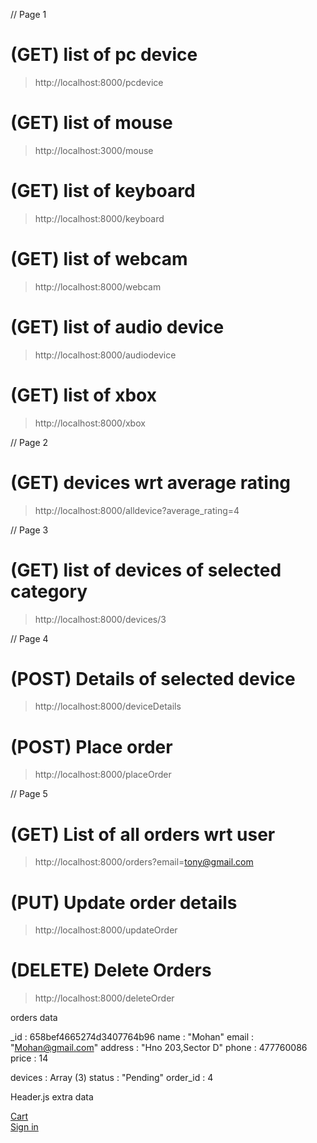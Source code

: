 // Page 1
# (GET) list of pc device
> http://localhost:8000/pcdevice
# (GET) list of mouse
> http://localhost:3000/mouse
# (GET) list of keyboard
> http://localhost:8000/keyboard
# (GET) list of webcam
> http://localhost:8000/webcam
# (GET) list of audio device
> http://localhost:8000/audiodevice
# (GET) list of xbox
> http://localhost:8000/xbox

<!-- (All device -> http://localhost:8000/alldevice) -->

// Page 2
# (GET) devices wrt average rating
> http://localhost:8000/alldevice?average_rating=4

// Page 3
# (GET) list of devices of selected category
> http://localhost:8000/devices/3

// Page 4
# (POST) Details of selected device
> http://localhost:8000/deviceDetails
# (POST) Place order
> http://localhost:8000/placeOrder

// Page 5
# (GET) List of all orders wrt user
> http://localhost:8000/orders?email=tony@gmail.com
# (PUT) Update order details
> http://localhost:8000/updateOrder
# (DELETE) Delete Orders
> http://localhost:8000/deleteOrder

orders data 


_id : 658bef4665274d3407764b96
name : "Mohan"
email : "Mohan@gmail.com"
address : "Hno 203,Sector D"
phone : 477760086
price : 14

devices : Array (3)
status : "Pending"
order_id : 4

Header.js extra data 

<div id="cart-wd" className="navItemsRight radius box-shadow"><a className="navAnchor" href="/">Cart <i className="glyphicon glyphicon-shopping-cart"></i></a></div>
                <div id="off" className="navItemsRight radius box-shadow"><a className="navAnchor" href="/">Sign in <i className="glyphicon glyphicon-log-in"></i></a></div>